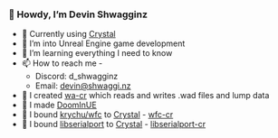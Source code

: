 ### 👋 Howdy, I’m Devin Shwagginz

- 🔮 Currently using [Crystal](https://crystal-lang.org)
- 👀 I’m into Unreal Engine game development
- 🌱 I’m learning everything I need to know
- 📫 How to reach me -
  - Discord: d_shwagginz
  - Email: devin@shwaggi.nz
- 📘 I created [wa-cr](https://github.com/D-Shwagginz/wa-cr) which reads and writes .wad files and lump data
- 📗 I made [DoomInUE](https://youtu.be/BLNsJkQKe7A?feature=shared)
- 📕 I bound [krychu/wfc](https://github.com/krychu/wfc) to [Crystal](https://crystal-lang.org) - [wfc-cr](https://github.com/D-Shwagginz/wfc-cr)
- 📙 I bound [libserialport](https://sigrok.org/wiki/Libserialport) to [Crystal](https://crystal-lang.org) - [libserialport-cr](https://github.com/D-Shwagginz/libserialport-cr)
